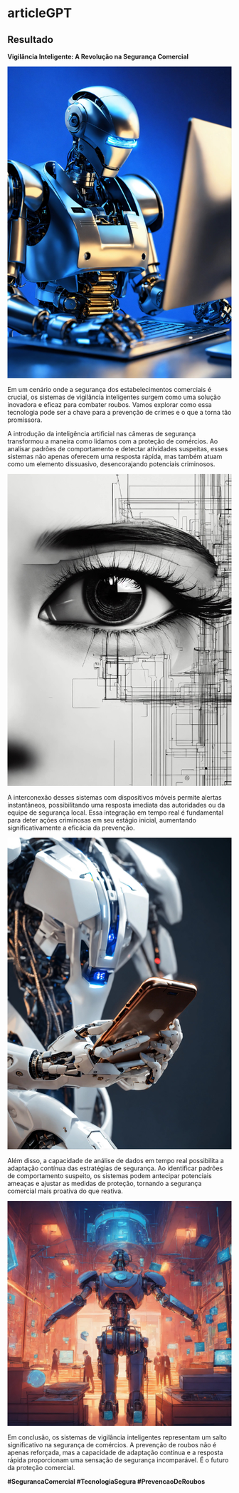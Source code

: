 # articleGPT

## Resultado

**Vigilância Inteligente: A Revolução na Segurança Comercial**

![Vigilância Inteligente](images/metallic%20blue%20background%20with%20an%20AI%20robot%20agreeing.jpg)

Em um cenário onde a segurança dos estabelecimentos comerciais é crucial, os sistemas de vigilância inteligentes surgem como uma solução inovadora e eficaz para combater roubos. Vamos explorar como essa tecnologia pode ser a chave para a prevenção de crimes e o que a torna tão promissora.

A introdução da inteligência artificial nas câmeras de segurança transformou a maneira como lidamos com a proteção de comércios. Ao analisar padrões de comportamento e detectar atividades suspeitas, esses sistemas não apenas oferecem uma resposta rápida, mas também atuam como um elemento dissuasivo, desencorajando potenciais criminosos.

![Tech eye](images/technological%20eye.jpg)

A interconexão desses sistemas com dispositivos móveis permite alertas instantâneos, possibilitando uma resposta imediata das autoridades ou da equipe de segurança local. Essa integração em tempo real é fundamental para deter ações criminosas em seu estágio inicial, aumentando significativamente a eficácia da prevenção.

![Robot with smartphone](images/white%20cyborg%20arm%20vertically%20holding%20%20smartphone.jpg)

Além disso, a capacidade de análise de dados em tempo real possibilita a adaptação contínua das estratégias de segurança. Ao identificar padrões de comportamento suspeito, os sistemas podem antecipar potenciais ameaças e ajustar as medidas de proteção, tornando a segurança comercial mais proativa do que reativa.

![Robot analysing](images/illustrate%20how%20ai%20is%20influencing%20the%20economy%20and%20i.jpg)

Em conclusão, os sistemas de vigilância inteligentes representam um salto significativo na segurança de comércios. A prevenção de roubos não é apenas reforçada, mas a capacidade de adaptação contínua e a resposta rápida proporcionam uma sensação de segurança incomparável. É o futuro da proteção comercial.

**#SegurancaComercial #TecnologiaSegura #PrevencaoDeRoubos**